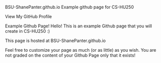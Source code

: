 BSU-ShanePanter.github.io
Example github page for CS-HU250

View My GitHub Profile

Example Github Page!
Hello! This is an example Github page that you will create in CS-HU250 :)

This page is hosted at BSU-ShanePanter.github.io

Feel free to customize your page as much (or as little) as you wish. You are not graded on the content of your Github Page only that it exists!
